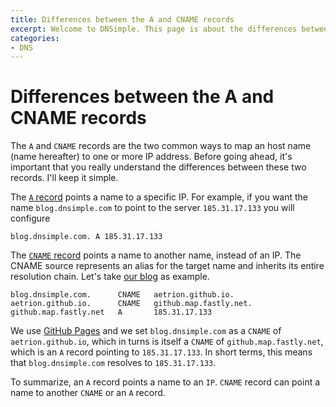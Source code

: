 ```yaml
---
title: Differences between the A and CNAME records
excerpt: Welcome to DNSimple. This page is about the differences between A and CNAME records. Enjoy low cost hosted DNS and an easy to use web interface.
categories:
- DNS
---
```


# Differences between the A and CNAME records

The `A` and `CNAME` records are the two common ways to map an host name (name hereafter) to one or more IP address. Before going ahead, it's important that you really understand the differences between these two records. I'll keep it simple.

The [`A` record](/articles/a-record) points a name to a specific IP. For example, if you want the name `blog.dnsimple.com` to point to the server `185.31.17.133` you will configure

    blog.dnsimple.com. A 185.31.17.133

The [`CNAME` record](/articles/cname-record) points a name to another name, instead of an IP. The CNAME source represents an alias for the target name and inherits its entire resolution chain. Let's take [our blog](https://blog.dnsimple.com/) as example.

    blog.dnsimple.com.      CNAME	aetrion.github.io.
    aetrion.github.io.      CNAME	github.map.fastly.net.
    github.map.fastly.net	A	    185.31.17.133

We use [GitHub Pages](http://pages.github.com/) and we set `blog.dnsimple.com` as a `CNAME` of `aetrion.github.io`, which in turns is itself a `CNAME` of `github.map.fastly.net`, which is an `A` record pointing to `185.31.17.133`. In short terms, this means that `blog.dnsimple.com` resolves to `185.31.17.133`.

To summarize, an `A` record points a name to an `IP`. `CNAME` record can point a name to another `CNAME` or an `A` record.

